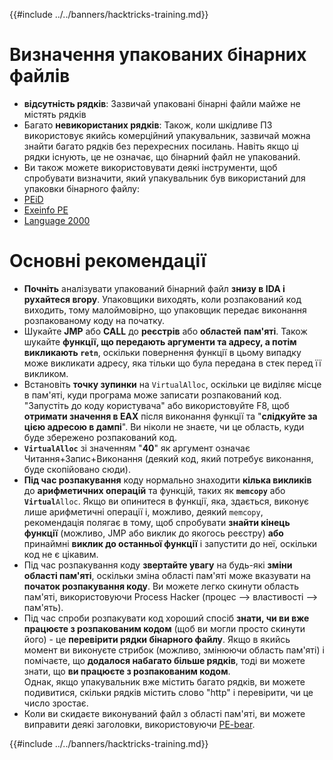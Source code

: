 {{#include ../../banners/hacktricks-training.md}}

# Визначення упакованих бінарних файлів

- **відсутність рядків**: Зазвичай упаковані бінарні файли майже не містять рядків
- Багато **невикористаних рядків**: Також, коли шкідливе ПЗ використовує якийсь комерційний упакувальник, зазвичай можна знайти багато рядків без перехресних посилань. Навіть якщо ці рядки існують, це не означає, що бінарний файл не упакований.
- Ви також можете використовувати деякі інструменти, щоб спробувати визначити, який упакувальник був використаний для упаковки бінарного файлу:
- [PEiD](http://www.softpedia.com/get/Programming/Packers-Crypters-Protectors/PEiD-updated.shtml)
- [Exeinfo PE](http://www.softpedia.com/get/Programming/Packers-Crypters-Protectors/ExEinfo-PE.shtml)
- [Language 2000](http://farrokhi.net/language/)

# Основні рекомендації

- **Почніть** аналізувати упакований бінарний файл **знизу в IDA і рухайтеся вгору**. Упаковщики виходять, коли розпакований код виходить, тому малоймовірно, що упаковщик передає виконання розпакованому коду на початку.
- Шукайте **JMP** або **CALL** до **реєстрів** або **областей** **пам'яті**. Також шукайте **функції, що передають аргументи та адресу, а потім викликають `retn`**, оскільки повернення функції в цьому випадку може викликати адресу, яка тільки що була передана в стек перед її викликом.
- Встановіть **точку зупинки** на `VirtualAlloc`, оскільки це виділяє місце в пам'яті, куди програма може записати розпакований код. "Запустіть до коду користувача" або використовуйте F8, щоб **отримати значення в EAX** після виконання функції та "**слідкуйте за цією адресою в дампі**". Ви ніколи не знаєте, чи це область, куди буде збережено розпакований код.
- **`VirtualAlloc`** зі значенням "**40**" як аргумент означає Читання+Запис+Виконання (деякий код, який потребує виконання, буде скопійовано сюди).
- **Під час розпакування** коду нормально знаходити **кілька викликів** до **арифметичних операцій** та функцій, таких як **`memcopy`** або **`Virtual`**`Alloc`. Якщо ви опинитеся в функції, яка, здається, виконує лише арифметичні операції і, можливо, деякий `memcopy`, рекомендація полягає в тому, щоб спробувати **знайти кінець функції** (можливо, JMP або виклик до якогось реєстру) **або** принаймні **виклик до останньої функції** і запустити до неї, оскільки код не є цікавим.
- Під час розпакування коду **звертайте увагу** на будь-які **зміни області пам'яті**, оскільки зміна області пам'яті може вказувати на **початок розпакування коду**. Ви можете легко скинути область пам'яті, використовуючи Process Hacker (процес --> властивості --> пам'ять).
- Під час спроби розпакувати код хороший спосіб **знати, чи ви вже працюєте з розпакованим кодом** (щоб ви могли просто скинути його) - це **перевірити рядки бінарного файлу**. Якщо в якийсь момент ви виконуєте стрибок (можливо, змінюючи область пам'яті) і помічаєте, що **додалося набагато більше рядків**, тоді ви можете знати, що **ви працюєте з розпакованим кодом**.\
Однак, якщо упакувальник вже містить багато рядків, ви можете подивитися, скільки рядків містить слово "http" і перевірити, чи це число зростає.
- Коли ви скидаєте виконуваний файл з області пам'яті, ви можете виправити деякі заголовки, використовуючи [PE-bear](https://github.com/hasherezade/pe-bear-releases/releases).

{{#include ../../banners/hacktricks-training.md}}
